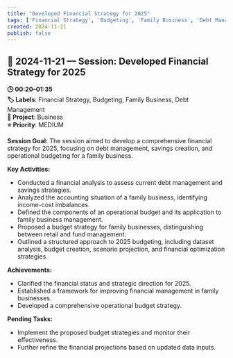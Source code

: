 ```yaml
---
title: "Developed Financial Strategy for 2025"
tags: ['Financial Strategy', 'Budgeting', 'Family Business', 'Debt Management']
created: 2024-11-21
publish: false
---
```


## 📅 2024-11-21 — Session: Developed Financial Strategy for 2025

**🕒 00:20–01:35**  
**🏷️ Labels**: Financial Strategy, Budgeting, Family Business, Debt Management  
**📂 Project**: Business  
**⭐ Priority**: MEDIUM  


**Session Goal:**
The session aimed to develop a comprehensive financial strategy for 2025, focusing on debt management, savings creation, and operational budgeting for a family business.

**Key Activities:**
- Conducted a financial analysis to assess current debt management and savings strategies.
- Analyzed the accounting situation of a family business, identifying income-cost imbalances.
- Defined the components of an operational budget and its application to family business management.
- Proposed a budget strategy for family businesses, distinguishing between retail and fund management.
- Outlined a structured approach to 2025 budgeting, including dataset analysis, budget creation, scenario projection, and financial optimization strategies.

**Achievements:**
- Clarified the financial status and strategic direction for 2025.
- Established a framework for improving financial management in family businesses.
- Developed a comprehensive operational budget strategy.

**Pending Tasks:**
- Implement the proposed budget strategies and monitor their effectiveness.
- Further refine the financial projections based on updated data inputs.
